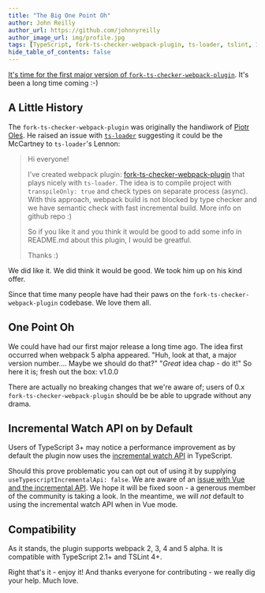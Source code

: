 ```yaml
---
title: "The Big One Point Oh"
author: John Reilly
author_url: https://github.com/johnnyreilly
author_image_url: img/profile.jpg
tags: [TypeScript, fork-ts-checker-webpack-plugin, ts-loader, tslint, 1.0.0, Webpack]
hide_table_of_contents: false
---
```

[It's time for the first major version of `fork-ts-checker-webpack-plugin`](<https://github.com/Realytics/fork-ts-checker-webpack-plugin/releases/tag/v1.0.0>). It's been a long time coming :-)

## A Little History

The `fork-ts-checker-webpack-plugin` was originally the handiwork of [Piotr Oleś](<https://github.com/piotr-oles>). He raised an issue with [`ts-loader`](<https://github.com/TypeStrong/ts-loader/issues/537>) suggesting it could be the McCartney to `ts-loader`'s Lennon:

> Hi everyone!
> 
> I've created webpack plugin: [fork-ts-checker-webpack-plugin](<https://github.com/Realytics/fork-ts-checker-webpack-plugin>) that plays nicely with `ts-loader`. The idea is to compile project with `transpileOnly: true` and check types on separate process (async). With this approach, webpack build is not blocked by type checker and we have semantic check with fast incremental build. More info on github repo :)
> 
> So if you like it and you think it would be good to add some info in README.md about this plugin, I would be greatful.
> 
> Thanks :)

We did like it. We did think it would be good. We took him up on his kind offer.

Since that time many people have had their paws on the `fork-ts-checker-webpack-plugin` codebase. We love them all.

## One Point Oh

We could have had our first major release a long time ago. The idea first occurred when webpack 5 alpha appeared. "Huh, look at that, a major version number.... Maybe we should do that?" "*Great* idea chap - do it!" So here it is; fresh out the box: v1.0.0

There are actually no breaking changes that we're aware of; users of 0.x `fork-ts-checker-webpack-plugin` should be be able to upgrade without any drama.

## Incremental Watch API on by Default

Users of TypeScript 3+ may notice a performance improvement as by default the plugin now uses the [incremental watch API](<https://github.com/Microsoft/TypeScript/pull/20234>) in TypeScript.

Should this prove problematic you can opt out of using it by supplying `useTypescriptIncrementalApi: false`. We are aware of an [issue with Vue and the incremental API](<https://github.com/Realytics/fork-ts-checker-webpack-plugin/issues/219>). We hope it will be fixed soon - a generous member of the community is taking a look. In the meantime, we will *not* default to using the incremental watch API when in Vue mode.

## Compatibility

As it stands, the plugin supports webpack 2, 3, 4 and 5 alpha. It is compatible with TypeScript 2.1+ and TSLint 4+.

Right that's it - enjoy it! And thanks everyone for contributing - we really dig your help. Much love.


